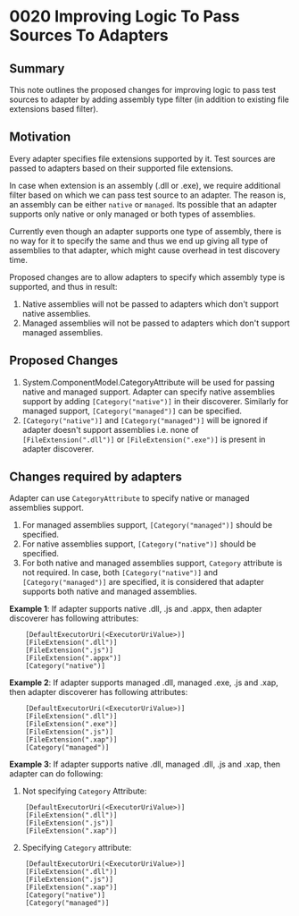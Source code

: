 # 0020 Improving Logic To Pass Sources To Adapters

## Summary
This note outlines the proposed changes for improving logic to pass test sources to adapter by adding assembly type filter (in addition to existing file extensions based filter).

## Motivation
Every adapter specifies file extensions supported by it. Test sources are passed to adapters based on their supported file extensions.

In case when extension is an assembly (.dll or .exe), we require additional filter based on which we can pass test source to an adapter. The reason is, an assembly can be either `native` or `managed`. Its possible that an adapter supports only native or only managed or both types of assemblies.

Currently even though an adapter supports one type of assembly, there is no way for it to specify the same and thus we end up giving all type of assemblies to that adapter, which might cause overhead in test discovery time.

Proposed changes are to allow adapters to specify which assembly type is supported, and thus in result:
1. Native assemblies will not be passed to adapters which don't support native assemblies.
2. Managed assemblies will not be passed to adapters which don't support managed assemblies.

## Proposed Changes
1. System.ComponentModel.CategoryAttribute will be used for passing native and managed support. Adapter can specify native assemblies support by adding `[Category("native")]` in their discoverer. Similarly for managed support, `[Category("managed")]` can be specified.
2. `[Category("native")]` and `[Category("managed")]` will be ignored if adapter doesn't support assemblies i.e. none of `[FileExtension(".dll")]` or `[FileExtension(".exe")]` is present in adapter discoverer.

## Changes required by adapters
Adapter can use `CategoryAttribute` to specify native or managed assemblies support.
1. For managed assemblies support, `[Category("managed")]` should be specified.
2. For native assemblies support, `[Category("native")]` should be specified.
3. For both native and managed assemblies support, `Category` attribute is not required. In case, both `[Category("native")]` and `[Category("managed")]` are specified, it is considered that adapter supports both native and managed assemblies.

**Example 1**: If adapter supports native .dll, .js and .appx, then adapter discoverer has following attributes:
```
    [DefaultExecutorUri(<ExecutorUriValue>)]
    [FileExtension(".dll")]
    [FileExtension(".js")]
    [FileExtension(".appx")]
    [Category("native")]
```

**Example 2**: If adapter supports managed .dll, managed .exe, .js and .xap, then adapter discoverer has following attributes:
```
    [DefaultExecutorUri(<ExecutorUriValue>)]
    [FileExtension(".dll")]
    [FileExtension(".exe")]
    [FileExtension(".js")]
    [FileExtension(".xap")]
    [Category("managed")]
```

**Example 3**: If adapter supports native .dll, managed .dll, .js and .xap, then adapter can do following:

1. Not specifying `Category` Attribute:
```
    [DefaultExecutorUri(<ExecutorUriValue>)]
    [FileExtension(".dll")]
    [FileExtension(".js")]
    [FileExtension(".xap")]
```

2. Specifying `Category` attribute:
```
    [DefaultExecutorUri(<ExecutorUriValue>)]
    [FileExtension(".dll")]
    [FileExtension(".js")]
    [FileExtension(".xap")]
    [Category("native")]
    [Category("managed")]
```
